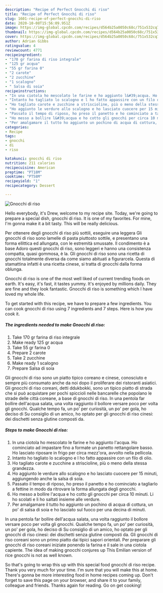 ```yaml
---
description: "Recipe of Perfect Gnocchi di riso"
title: "Recipe of Perfect Gnocchi di riso"
slug: 1601-recipe-of-perfect-gnocchi-di-riso
date: 2020-10-08T15:56:09.951Z
image: https://img-global.cpcdn.com/recipes/d564b25a0050c68c/751x532cq70/gnocchi-di-riso-recipe-main-photo.jpg
thumbnail: https://img-global.cpcdn.com/recipes/d564b25a0050c68c/751x532cq70/gnocchi-di-riso-recipe-main-photo.jpg
cover: https://img-global.cpcdn.com/recipes/d564b25a0050c68c/751x532cq70/gnocchi-di-riso-recipe-main-photo.jpg
author: Adrian Gibbs
ratingvalue: 4
reviewcount: 4771
recipeingredient:
- "170 gr farina di riso integrale"
- "125 gr acqua"
- "55 gr farina 0"
- "2 carote"
- "2 zucchine"
- "1 scalogno"
- " Salsa di soia"
recipeinstructions:
- "In una ciotola ho mescolato le farine e ho aggiunto l&#39;acqua. Ho cominciato ad impastare fino a formate un panetto rettangolare basso. Ho lasciato riposare in frigo per circa mezz&#39;ora, avvolto nella pellicola."
- "Intanto ho tagliato lo scalogno e l ho fatto appassire con un filo di olio."
- "Ho tagliato carote e zucchine a striscioline, più o meno della stessa grandezza."
- "Ho aggiunto le verdure allo scalogno e ho lasciato cuocere per 15 minuti, aggiungendo anche la salsa di soia."
- "Passato il tempo di riposo, ho preso il panetto e ho cominciato a tagliarlo a fettine in modo da ritrovare la forma allungata degli gnocchi."
- "Ho messo a bollire l&#39;acqua e ho cotto gli gnocchi per circa 10 minuti. Li ho scolati e li ho saltati insieme alle verdure."
- "Per amalgamare il tutto ho aggiunto un pochino di acqua di cottura, un po&#39; di salsa di soia e ho lasciato sul fuoco per una decina di minuti."
categories:
- Recipe
tags:
- gnocchi
- di
- riso

katakunci: gnocchi di riso 
nutrition: 211 calories
recipecuisine: American
preptime: "PT18M"
cooktime: "PT58M"
recipeyield: "1"
recipecategory: Dessert

---
```



![Gnocchi di riso](https://img-global.cpcdn.com/recipes/d564b25a0050c68c/751x532cq70/gnocchi-di-riso-recipe-main-photo.jpg)

Hello everybody, it's Drew, welcome to my recipe site. Today, we're going to prepare a special dish, gnocchi di riso. It is one of my favorites. For mine, I'm gonna make it a bit tasty. This will be really delicious.

Per ottenere degli gnocchi di riso più sottili, eseguire una leggera Gli gnocchi di riso sono lamelle di pasta piuttosto sottile, e presentano una forma ellittica ed allungata, con le estremità smussate. Il condimento è a base Adoro questi gnocchi di riso, sono leggeri e hanno una consistenza compatta, quasi gommosa, è la. Gli gnocchi di riso sono una ricetta di gnocchi totalmente diversa da come siamo abituati a figurarcela. Questa di stamattina infatti è una ricetta cinese, si tratta di gnocchi dalla forma oblunga.

Gnocchi di riso is one of the most well liked of current trending foods on earth. It's easy, it's fast, it tastes yummy. It's enjoyed by millions daily. They are fine and they look fantastic. Gnocchi di riso is something which I have loved my whole life.


To get started with this recipe, we have to prepare a few ingredients. You can cook gnocchi di riso using 7 ingredients and 7 steps. Here is how you cook it.

<!--inarticleads1-->

##### The ingredients needed to make Gnocchi di riso:

1. Take 170 gr farina di riso integrale
1. Make ready 125 gr acqua
1. Take 55 gr farina 0
1. Prepare 2 carote
1. Take 2 zucchine
1. Make ready 1 scalogno
1. Prepare  Salsa di soia


Gli gnocchi di riso sono un piatto tipico coreano e cinese, conosciuto e sempre più consumato anche da noi dopo il proliferare dei ristoranti asiatici. Gli gnocchi di riso coreani, detti ddukbokki, sono un tipico piatto di strada che si può acquistare per pochi spiccioli nelle bancarelle che popolano le strade delle città coreane, a base di gnocchi di riso. In una pentola far bollire dell&#39;acqua salata, una volta raggiunto il bollore versare poco per volta gli gnocchi. Qualche tempo fa, un po&#39; per curiosità, un po&#39; per gola, ho deciso di Su consiglio di un amico, ho optato per gli gnocchi di riso cinesi: dei dischetti senza glutine composti da. 

<!--inarticleads2-->

##### Steps to make Gnocchi di riso:

1. In una ciotola ho mescolato le farine e ho aggiunto l&#39;acqua. Ho cominciato ad impastare fino a formate un panetto rettangolare basso. Ho lasciato riposare in frigo per circa mezz&#39;ora, avvolto nella pellicola.
1. Intanto ho tagliato lo scalogno e l ho fatto appassire con un filo di olio.
1. Ho tagliato carote e zucchine a striscioline, più o meno della stessa grandezza.
1. Ho aggiunto le verdure allo scalogno e ho lasciato cuocere per 15 minuti, aggiungendo anche la salsa di soia.
1. Passato il tempo di riposo, ho preso il panetto e ho cominciato a tagliarlo a fettine in modo da ritrovare la forma allungata degli gnocchi.
1. Ho messo a bollire l&#39;acqua e ho cotto gli gnocchi per circa 10 minuti. Li ho scolati e li ho saltati insieme alle verdure.
1. Per amalgamare il tutto ho aggiunto un pochino di acqua di cottura, un po&#39; di salsa di soia e ho lasciato sul fuoco per una decina di minuti.


In una pentola far bollire dell&#39;acqua salata, una volta raggiunto il bollore versare poco per volta gli gnocchi. Qualche tempo fa, un po&#39; per curiosità, un po&#39; per gola, ho deciso di Su consiglio di un amico, ho optato per gli gnocchi di riso cinesi: dei dischetti senza glutine composti da. Gli gnocchi di riso coreani sono un primo piatto dai tipici sapori orientali. Per preparare gli gnocchi di riso coreani iniziate ponendo la farina e il sale in una ciotola capiente. The idea of making gnocchi conjures up This Emilian version of rice gnocchi is not as well known. 

So that's going to wrap this up with this special food gnocchi di riso recipe. Thank you very much for your time. I'm sure that you will make this at home. There's gonna be more interesting food in home recipes coming up. Don't forget to save this page on your browser, and share it to your family, colleague and friends. Thanks again for reading. Go on get cooking!
